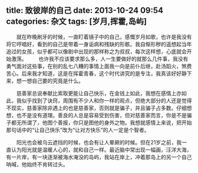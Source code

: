 title: 致彼岸的自己
date: 2013-10-24 09:54
categories: 杂文
tags: [岁月,挥霍,岛屿]
---

&ensp;&ensp;&ensp;&ensp;就在昨晚刷牙的时候，一直盯着镜子中的自己，感慨岁月如歌，也许是我没有将它哼唱好，看到的自己是带着一身诟病和残缺的形骸。我自惭形秽的遥想起当年追过的女孩，似乎都可以像剧中出现的那样称之为叔叔，每次这样想，心底就会开始激荡。
&ensp;&ensp;&ensp;&ensp;也许我不应该要求那么多，人一生要做好的就那么几件事，我没有勇气面对这些事，在别的乱七八糟的事情上面我一向是前仆后继，赴汤蹈火，煞费苦心。后来我才知道，这是在挥霍青春，这个时代讲究的是专注，我真该好好静下来，想一想自己要的究竟是什么。
<!-- more -->
&ensp;&ensp;&ensp;&ensp;慈善家总说奉献比索取更能让自己快乐，在金钱上如此，我想在感情上亦如此，我似乎找到了诀窍，周围有不少人和你一样的观点，但绝大部分的人还是觉得不现实，慈善家除非遇上的也是慈善家，否则就是骗子，并且骗子占多数。仔细想想，也不是没有道理。善良的人总是容易受到伤害，但对慈善家而言，你是不是骗子都无所谓了，他图个善报，你只是图他的身外之物。我想就感情上来说，把开始那句话中的“让自己快乐”改为“让对方快乐”的人一定是个智者。

&ensp;&ensp;&ensp;&ensp;阳光也会被乌云遮挡的时候，也会有让人晕厥的时候。但在21岁之前，我一直认为阳光就是温暖人心的，就和自己一样。最近脑中常出现一幅画，汪洋大海，有一片岸，有一块逐渐被海水淹没的岛屿，我站在岸上，冲着那岛上的另一个自己呐喊，他始终不肯转过头。
